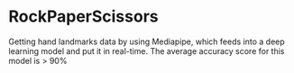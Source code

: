 # RockPaperScissors
Getting hand landmarks data by using Mediapipe, which feeds into a deep learning model and put it in real-time.
The average accuracy score for this model is > 90%
